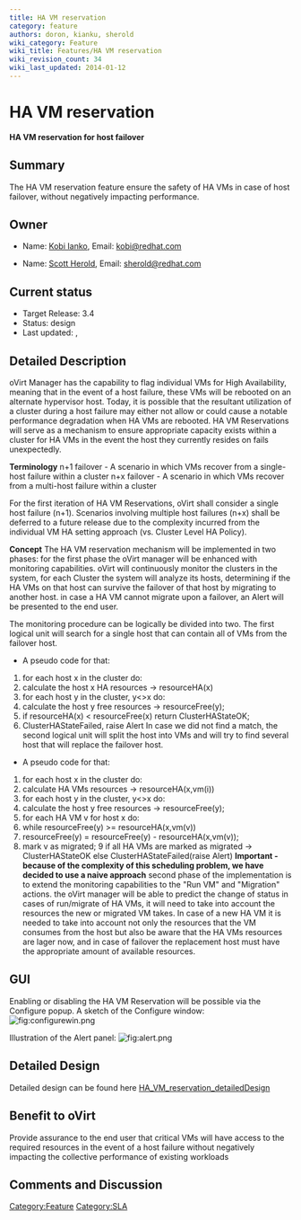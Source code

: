 ```yaml
---
title: HA VM reservation
category: feature
authors: doron, kianku, sherold
wiki_category: Feature
wiki_title: Features/HA VM reservation
wiki_revision_count: 34
wiki_last_updated: 2014-01-12
---
```


# HA VM reservation

**HA VM reservation for host failover**

## Summary

The HA VM reservation feature ensure the safety of HA VMs in case of host failover, without negatively impacting performance.

## Owner

*   Name: [Kobi Ianko](User:kianku), Email: kobi@redhat.com

<!-- -->

*   Name: [Scott Herold](User:sherold), Email: sherold@redhat.com

## Current status

*   Target Release: 3.4
*   Status: design
*   Last updated: ,

## Detailed Description

oVirt Manager has the capability to flag individual VMs for High Availability, meaning that in the event of a host failure, these VMs will be rebooted on an alternate hypervisor host. Today, it is possible that the resultant utilization of a cluster during a host failure may either not allow or could cause a notable performance degradation when HA VMs are rebooted. HA VM Reservations will serve as a mechanism to ensure appropriate capacity exists within a cluster for HA VMs in the event the host they currently resides on fails unexpectedly.

**Terminology**
n+1 failover - A scenario in which VMs recover from a single-host failure within a cluster n+x failover - A scenario in which VMs recover from a multi-host failure within a cluster

For the first iteration of HA VM Reservations, oVirt shall consider a single host failure (n+1). Scenarios involving multiple host failures (n+x) shall be deferred to a future release due to the complexity incurred from the individual VM HA setting approach (vs. Cluster Level HA Policy).

**Concept**
The HA VM reservation mechanism will be implemented in two phases: for the first phase the oVirt manager will be enhanced with monitoring capabilities. oVirt will continuously monitor the clusters in the system, for each Cluster the system will analyze its hosts, determining if the HA VMs on that host can survive the failover of that host by migrating to another host. in case a HA VM cannot migrate upon a failover, an Alert will be presented to the end user.

The monitoring procedure can be logically be divided into two. The first logical unit will search for a single host that can contain all of VMs from the failover host.

*   A pseudo code for that:

1. for each host x in the cluster do:
2. calculate the host x HA resources -> resourceHA(x)
3. for each host y in the cluster, y<>x do:
4. calculate the host y free resources -> resourceFree(y);
5. if resourceHA(x) < resourceFree(x) return ClusterHAStateOK;
6. ClusterHAStateFailed, raise Alert
 In case we did not find a match, the second logical unit will split the host into VMs and will try to find several host that will replace the failover host.

*   A pseudo code for that:

1. for each host x in the cluster do:
2. calculate HA VMs resources -> resourceHA(x,vm(i))
3. for each host y in the cluster, y<>x do:
4. calculate the host y free resources -> resourceFree(y);
5. for each HA VM v for host x do:
6. while resourceFree(y) >= resourceHA(x,vm(v))
7. resourceFree(y) = resourceFree(y) - resourceHA(x,vm(v));
8. mark v as migrated;
9 if all HA VMs are marked as migrated -> ClusterHAStateOK else ClusterHAStateFailed(raise Alert)
**Important - because of the complexity of this scheduling problem, we have decided to use a naive approach**
second phase of the implementation is to extend the monitoring capabilities to the "Run VM" and "Migration" actions. the oVirt manager will be able to predict the change of status in cases of run/migrate of HA VMs, it will need to take into account the resources the new or migrated VM takes. In case of a new HA VM it is needed to take into account not only the resources that the VM consumes from the host but also be aware that the HA VMs resources are lager now, and in case of failover the replacement host must have the appropriate amount of available resources.

## GUI

Enabling or disabling the HA VM Reservation will be possible via the Configure popup. A sketch of the Configure window: ![](configurewin.png "fig:configurewin.png")

Illustration of the Alert panel: ![](alert.png "fig:alert.png")

## Detailed Design

Detailed design can be found here [HA_VM_reservation_detailedDesign](Features/HA_VM_reservation_detailedDesign)

## Benefit to oVirt

Provide assurance to the end user that critical VMs will have access to the required resources in the event of a host failure without negatively impacting the collective performance of existing workloads

## Comments and Discussion

<Category:Feature> <Category:SLA>
